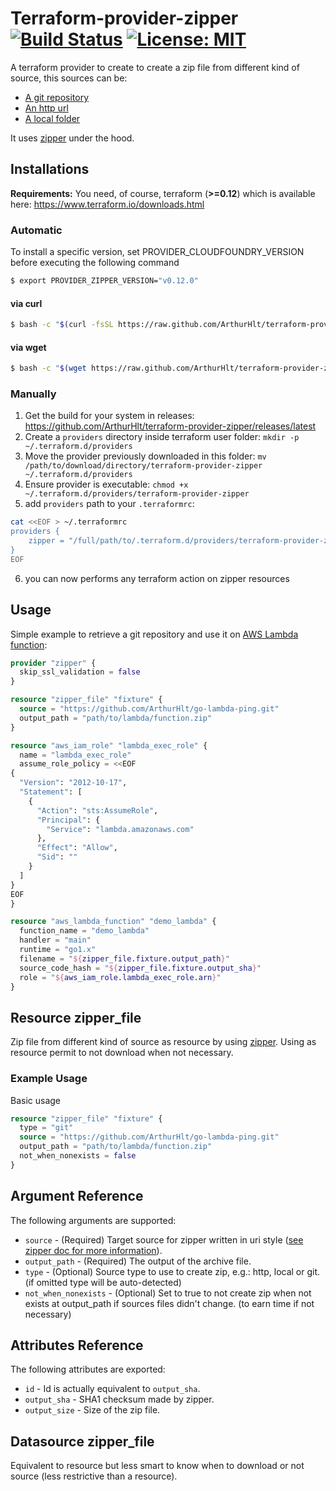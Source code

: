 # Terraform-provider-zipper [![Build Status](https://travis-ci.org/ArthurHlt/terraform-provider-zipper.svg?branch=master)](https://travis-ci.org/ArthurHlt/terraform-provider-zipper) [![License: MIT](https://img.shields.io/badge/License-MIT-yellow.svg)](https://opensource.org/licenses/MIT)

A terraform provider to create to create a zip file from different kind of source, this sources can be:
- [A git repository](https://github.com/ArthurHlt/zipper#git)
- [An http url](https://github.com/ArthurHlt/zipper#http)
- [A local folder](https://github.com/ArthurHlt/zipper#local)

It uses [zipper](https://github.com/ArthurHlt/zipper) under the hood.


## Installations

**Requirements:** You need, of course, terraform (**>=0.12**) which is available here: https://www.terraform.io/downloads.html

### Automatic

To install a specific version, set PROVIDER_CLOUDFOUNDRY_VERSION before executing the following command

```bash
$ export PROVIDER_ZIPPER_VERSION="v0.12.0"
```

#### via curl

```bash
$ bash -c "$(curl -fsSL https://raw.github.com/ArthurHlt/terraform-provider-zipper/master/bin/install.sh)"
```

#### via wget

```bash
$ bash -c "$(wget https://raw.github.com/ArthurHlt/terraform-provider-zipper/master/bin/install.sh -O -)"
```

### Manually

1. Get the build for your system in releases: https://github.com/ArthurHlt/terraform-provider-zipper/releases/latest
2. Create a `providers` directory inside terraform user folder: `mkdir -p ~/.terraform.d/providers`
3. Move the provider previously downloaded in this folder: `mv /path/to/download/directory/terraform-provider-zipper ~/.terraform.d/providers`
4. Ensure provider is executable: `chmod +x ~/.terraform.d/providers/terraform-provider-zipper`
5. add `providers` path to your `.terraformrc`:
```bash
cat <<EOF > ~/.terraformrc
providers {
    zipper = "/full/path/to/.terraform.d/providers/terraform-provider-zipper"
}
EOF
```

6. you can now performs any terraform action on zipper resources

## Usage

Simple example to retrieve a git repository and use it on [AWS Lambda function](https://www.terraform.io/docs/providers/aws/r/lambda_function.html):

```tf
provider "zipper" {
  skip_ssl_validation = false
}

resource "zipper_file" "fixture" {
  source = "https://github.com/ArthurHlt/go-lambda-ping.git"
  output_path = "path/to/lambda/function.zip"
}

resource "aws_iam_role" "lambda_exec_role" {
  name = "lambda_exec_role"
  assume_role_policy = <<EOF
{
  "Version": "2012-10-17",
  "Statement": [
    {
      "Action": "sts:AssumeRole",
      "Principal": {
        "Service": "lambda.amazonaws.com"
      },
      "Effect": "Allow",
      "Sid": ""
    }
  ]
}
EOF
}

resource "aws_lambda_function" "demo_lambda" {
  function_name = "demo_lambda"
  handler = "main"
  runtime = "go1.x"
  filename = "${zipper_file.fixture.output_path}"
  source_code_hash = "${zipper_file.fixture.output_sha}"
  role = "${aws_iam_role.lambda_exec_role.arn}"
}
```

## Resource zipper_file

Zip file from different kind of source as resource by using [zipper](https://github.com/ArthurHlt/zipper). Using as resource permit to not download when not necessary.

### Example Usage

Basic usage

```tf
resource "zipper_file" "fixture" {
  type = "git"
  source = "https://github.com/ArthurHlt/go-lambda-ping.git"
  output_path = "path/to/lambda/function.zip"
  not_when_nonexists = false
}
```


## Argument Reference

The following arguments are supported:

- `source` - (Required) Target source for zipper written in uri style ([see zipper doc for more information](https://github.com/ArthurHlt/zipper)).
- `output_path` - (Required) The output of the archive file.
- `type` - (Optional) Source type to use to create zip, e.g.: http, local or git. (if omitted type will be auto-detected)
- `not_when_nonexists` - (Optional) Set to true to not create zip when not exists at output_path if sources files didn't change. (to earn time if not necessary)


## Attributes Reference

The following attributes are exported:

- `id` - Id is actually equivalent to `output_sha`.
- `output_sha` - SHA1 checksum made by zipper.
- `output_size` - Size of the zip file.

## Datasource zipper_file

Equivalent to resource but less smart to know when to download or not source (less restrictive than a resource).